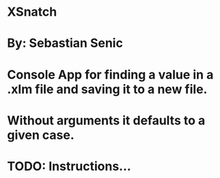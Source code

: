 # XSnatch
#
# By: Sebastian Senic
#
# Console App for finding a value in a .xlm file and saving it to a new file.
# Without arguments it defaults to a given case.
#
# TODO: Instructions...